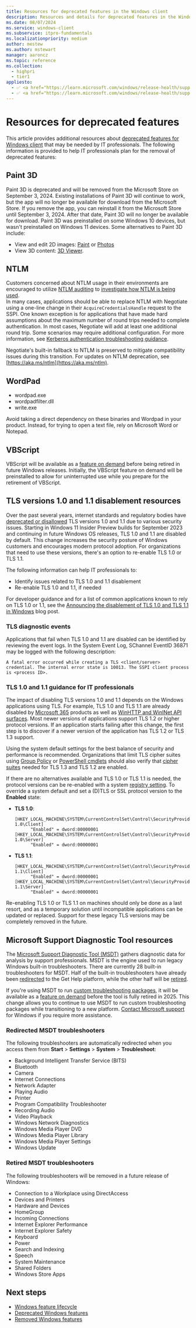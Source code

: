 ```yaml
---
title: Resources for deprecated features in the Windows client
description: Resources and details for deprecated features in the Windows client.
ms.date: 08/07/2024
ms.service: windows-client
ms.subservice: itpro-fundamentals
ms.localizationpriority: medium
author: mestew
ms.author: mstewart
manager: aaroncz
ms.topic: reference
ms.collection:
  - highpri
  - tier1
appliesto:
  - ✅ <a href="https://learn.microsoft.com/windows/release-health/supported-versions-windows-client" target="_blank">Windows 11</a>
  - ✅ <a href="https://learn.microsoft.com/windows/release-health/supported-versions-windows-client" target="_blank">Windows 10</a>
---
```


# Resources for deprecated features

This article provides additional resources about [deprecated features for Windows client](deprecated-features.md) that may be needed by IT professionals. The following information is provided to help IT professionals plan for the removal of deprecated features:

## Paint 3D

Paint 3D is deprecated and will be removed from the Microsoft Store on September 3, 2024. Existing installations of Paint 3D will continue to work, but the app will no longer be available for download from the Microsoft Store. If you remove the app, you can reinstall it from the Microsoft Store until September 3, 2024. After that date, Paint 3D will no longer be available for download. Paint 3D was preinstalled on some Windows 10 devices, but wasn't preinstalled on Windows 11 devices. Some alternatives to Paint 3D include:

- View and edit 2D images: [Paint](https://apps.microsoft.com/detail/9pcfs5b6t72h) or [Photos](https://apps.microsoft.com/detail/9wzdncrfjbh4)
- View 3D content: [3D Viewer](https://apps.microsoft.com/detail/9nblggh42ths).

## NTLM

Customers concerned about NTLM usage in their environments are encouraged to utilize [NTLM auditing](/previous-versions/windows/it-pro/windows-10/security/threat-protection/security-policy-settings/network-security-restrict-ntlm-audit-ntlm-authentication-in-this-domain) to [investigate how NTLM is being used](https://techcommunity.microsoft.com/t5/ask-the-directory-services-team/ntlm-blocking-and-you-application-analysis-and-auditing/ba-p/397191).  
In many cases, applications should be able to replace NTLM with Negotiate using a one-line change in their `AcquireCredentialsHandle` request to the SSPI. One known exception is for applications that have made hard assumptions about the maximum number of round trips needed to complete authentication. In most cases, Negotiate will add at least one additional round trip. Some scenarios may require additional configuration. For more information, see [Kerberos authentication troubleshooting guidance](/troubleshoot/windows-server/windows-security/kerberos-authentication-troubleshooting-guidance).

Negotiate's built-in fallback to NTLM is preserved to mitigate compatibility issues during this transition. For updates on NTLM deprecation, see [https://aka.ms/ntlm](https://aka.ms/ntlm).

## WordPad


- wordpad.exe
- wordpadfilter.dll
- write.exe 

Avoid taking a direct dependency on these binaries and Wordpad in your product. Instead, for trying to open a text file, rely on Microsoft Word or Notepad.

## VBScript

VBScript will be available as a [feature on demand](/windows-hardware/manufacture/desktop/features-on-demand-v2--capabilities) before being retired in future Windows releases. Initially, the VBScript feature on demand will be preinstalled to allow for uninterrupted use while you prepare for the retirement of VBScript.
 
## TLS versions 1.0 and 1.1 disablement resources

Over the past several years, internet standards and regulatory bodies have [deprecated or disallowed](https://www.ietf.org/rfc/rfc8996.html) TLS versions 1.0 and 1.1 due to various security issues. Starting in Windows 11 Insider Preview builds for September 2023 and continuing in future Windows OS releases, TLS 1.0 and 1.1 are disabled by default. This change increases the security posture of Windows customers and encourages modern protocol adoption. For organizations that need to use these versions, there's an option to re-enable TLS 1.0 or TLS 1.1.

The following information can help IT professionals to:

- Identify issues related to TLS 1.0 and 1.1 disablement
- Re-enable TLS 1.0 and 1.1, if needed

For developer guidance and for a list of common applications known to rely on TLS 1.0 or 1.1, see the [Announcing the disablement of TLS 1.0 and TLS 1.1 in Windows](https://techcommunity.microsoft.com/t5/windows-it-pro-blog/tls-1-0-and-tls-1-1-soon-to-be-disabled-in-windows/ba-p/3887947) blog post.

### TLS diagnostic events

Applications that fail when TLS 1.0 and 1.1 are disabled can be identified by reviewing the event logs. In the System Event Log, SChannel EventID 36871 may be logged with the following description:

`A fatal error occurred while creating a TLS <client/server> credential. The internal error state is 10013. The SSPI client process is <process ID>.`

### TLS 1.0 and 1.1 guidance for IT professionals

The impact of disabling TLS versions 1.0 and 1.1 depends on the Windows applications using TLS. For example, TLS 1.0 and TLS 1.1 are already disabled by [Microsoft 365](/lifecycle/announcements/transport-layer-security-1x-disablement) products as well as [WinHTTP and WinINet API surfaces](https://support.microsoft.com/topic/kb5017811-manage-transport-layer-security-tls-1-0-and-1-1-after-default-behavior-change-on-september-20-2022-e95b1b47-9c7c-4d64-9baf-610604a64c3e). Most newer versions of applications support TLS 1.2 or higher protocol versions. If an application starts failing after this change, the first step is to discover if a newer version of the application has TLS 1.2 or TLS 1.3 support.

Using the system default settings for the best balance of security and performance is recommended. Organizations that limit TLS cipher suites using [Group Policy](/windows-server/security/tls/manage-tls) or [PowerShell cmdlets](/powershell/module/tls) should also verify that [cipher suites](/windows/win32/secauthn/tls-cipher-suites-in-windows-11) needed for TLS 1.3 and TLS 1.2 are enabled.

If there are no alternatives available and TLS 1.0 or TLS 1.1 is needed, the protocol versions can be re-enabled with a system [registry setting](/windows-server/security/tls/tls-registry-settings). To override a system default and set a (D)TLS or SSL protocol version to the **Enabled** state:

   - **TLS 1.0**:
     ```registry
     [HKEY_LOCAL_MACHINE\SYSTEM\CurrentControlSet\Control\SecurityProviders\SCHANNEL\Protocols\TLS 1.0\Client]
           "Enabled" = dword:00000001
     [HKEY_LOCAL_MACHINE\SYSTEM\CurrentControlSet\Control\SecurityProviders\SCHANNEL\Protocols\TLS 1.0\Server]
           "Enabled" = dword:00000001
     ```

   - **TLS 1.1**:

     ```registry
     [HKEY_LOCAL_MACHINE\SYSTEM\CurrentControlSet\Control\SecurityProviders\SCHANNEL\Protocols\TLS 1.1\Client]
           "Enabled" = dword:00000001
     [HKEY_LOCAL_MACHINE\SYSTEM\CurrentControlSet\Control\SecurityProviders\SCHANNEL\Protocols\TLS 1.1\Server]
           "Enabled" = dword:00000001
     ```

Re-enabling TLS 1.0 or TLS 1.1 on machines should only be done as a last resort, and as a temporary solution until incompatible applications can be updated or replaced. Support for these legacy TLS versions may be completely removed in the future.

## Microsoft Support Diagnostic Tool resources

The [Microsoft Support Diagnostic Tool (MSDT)](/windows-server/administration/windows-commands/msdt) gathers diagnostic data for analysis by support professionals. MSDT is the engine used to run legacy Windows built-in troubleshooters. There are currently 28 built-in troubleshooters for MSDT. Half of the built-in troubleshooters have already been [redirected](#redirected-msdt-troubleshooters) to the Get Help platform, while the other half will be [retired](#retired-msdt-troubleshooters).  

If you're using MSDT to run [custom troubleshooting packages](/previous-versions/windows/desktop/wintt/package-schema), it will be available as a [feature on demand](/windows-hardware/manufacture/desktop/features-on-demand-v2--capabilities) before the tool is fully retired in 2025. This change allows you to continue to use MSDT to run custom troubleshooting packages while transitioning to a new platform. [Contact Microsoft support](https://support.microsoft.com/contactus) for Windows if you require more assistance.

### Redirected MSDT troubleshooters

The following troubleshooters are automatically redirected when you access them from **Start** > **Settings** > **System** > **Troubleshoot**:

- Background Intelligent Transfer Service (BITS)
- Bluetooth
- Camera
- Internet Connections
- Network Adapter
- Playing Audio
- Printer
- Program Compatibility Troubleshooter
- Recording Audio
- Video Playback
- Windows Network Diagnostics
- Windows Media Player DVD
- Windows Media Player Library
- Windows Media Player Settings
- Windows Update

### Retired MSDT troubleshooters

The following troubleshooters will be removed in a future release of Windows:

- Connection to a Workplace using DirectAccess
- Devices and Printers
- Hardware and Devices
- HomeGroup
- Incoming Connections
- Internet Explorer Performance
- Internet Explorer Safety
- Keyboard
- Power
- Search and Indexing
- Speech
- System Maintenance
- Shared Folders
- Windows Store Apps

## Next steps

- [Windows feature lifecycle](feature-lifecycle.md)
- [Deprecated Windows features](deprecated-features.md)
- [Removed Windows features](removed-features.md)
